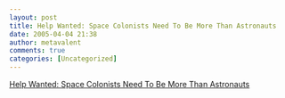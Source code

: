 ```yaml
---
layout: post
title: Help Wanted: Space Colonists Need To Be More Than Astronauts
date: 2005-04-04 21:38
author: metavalent
comments: true
categories: [Uncategorized]
---
```

<a href="http://space.com/adastra/adastra_tradesmen_050330.html">Help Wanted: Space Colonists Need To Be More Than Astronauts</a>
